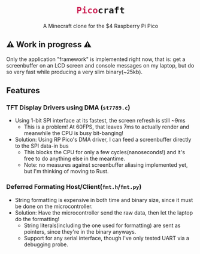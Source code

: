 <div align="center">
    <h1>
        <code><span style="color:rgb(205, 35, 85)">Pico</span>craft</code>
    </h1>
    A Minecraft clone for the $4 Raspberry Pi Pico
</div>

## ⚠️ Work in progress ⚠️
Only the application "framework" is implemented right now, that is: get a screenbuffer on an LCD screen and
console messages on my laptop, but do so very fast while producing a very slim binary(~25kb).

## Features
### TFT Display Drivers using DMA (`st7789.c`)
- Using 1-bit SPI interface at its fastest, the screen refresh is still ~9ms
    - This is a problem! At 60FPS, that leaves 7ms to actually render and meanwhile the CPU is busy bit-banging!
- Solution: Using RP Pico's DMA driver, I can feed a screenbuffer directly to the SPI data-in bus
    - This blocks the CPU for only a few cycles(nanoseconds!) and it's free to do anything else in the meantime.
    - Note: no measures against screenbuffer aliasing implemented yet, but I'm thinking of moving to Rust.

### Deferred Formating Host/Client(`fmt.h`/`fmt.py`)
- String formatting is expensive in both time and binary size, since it must be done on the microcontroller.
- Solution: Have the microcontroller send the raw data, then let the laptop do the formatting!
    - String literals(including the one used for formatting) are sent as pointers, since they're in the binary anyways.
    - Support for any serial interface, though I've only tested UART via a debugging probe.
